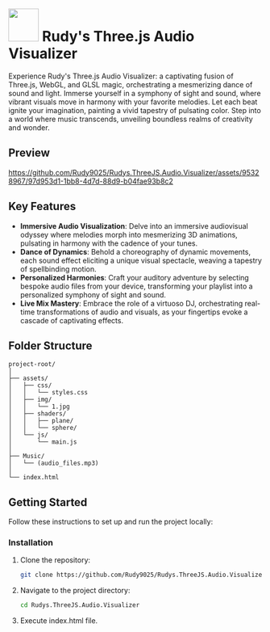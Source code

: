 # <img src="https://github.com/Rudy9025/Rudys.ThreeJS.Audio.Visualizer/assets/95328967/9511b0dd-9d75-44ea-a0e0-1269f22c4000" width="60" height="65" > Rudy's Three.js Audio Visualizer

Experience Rudy's Three.js Audio Visualizer: a captivating fusion of Three.js, WebGL, and GLSL magic, orchestrating a mesmerizing dance of sound and light. Immerse yourself in a symphony of sight and sound, where vibrant visuals move in harmony with your favorite melodies. Let each beat ignite your imagination, painting a vivid tapestry of pulsating color. Step into a world where music transcends, unveiling boundless realms of creativity and wonder.
## Preview

https://github.com/Rudy9025/Rudys.ThreeJS.Audio.Visualizer/assets/95328967/97d953d1-1bb8-4d7d-88d9-b04fae93b8c2


## Key Features

- **Immersive Audio Visualization**: Delve into an immersive audiovisual odyssey where melodies morph into mesmerizing 3D animations, pulsating in harmony with the cadence of your tunes.
- **Dance of Dynamics**: Behold a choreography of dynamic movements, each sound effect eliciting a unique visual spectacle, weaving a tapestry of spellbinding motion.
- **Personalized Harmonies**: Craft your auditory adventure by selecting bespoke audio files from your device, transforming your playlist into a personalized symphony of sight and sound.
- **Live Mix Mastery**: Embrace the role of a virtuoso DJ, orchestrating real-time transformations of audio and visuals, as your fingertips evoke a cascade of captivating effects.

## Folder Structure
```
project-root/
│
├── assets/
│   ├── css/
│   │   └── styles.css
│   ├── img/
│   │   └── 1.jpg
│   ├── shaders/
│   │   ├── plane/
│   │   └── sphere/
│   └── js/
│       └── main.js
│
├── Music/
│   └── (audio_files.mp3)
│
└── index.html
```

## Getting Started

Follow these instructions to set up and run the project locally:

### Installation

1. Clone the repository:
   ```sh
   git clone https://github.com/Rudy9025/Rudys.ThreeJS.Audio.Visualizer.git
   ```
2. Navigate to the project directory:
   ```sh
   cd Rudys.ThreeJS.Audio.Visualizer
   ```
3. Execute index.html file.
  
